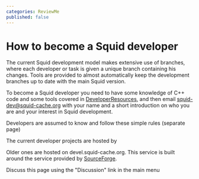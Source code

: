 ```yaml
---
categories: ReviewMe
published: false
---
```

# How to become a Squid developer

The current Squid development model makes extensive use of branches,
where each developer or task is given a unique branch containing his
changes. Tools are provided to almost automatically keep the development
branches up to date with the main Squid version.

To become a Squid developer you need to have some knowledge of C++ code
and some tools covered in
[DeveloperResources](/DeveloperResources),
and then email <squid-dev@squid-cache.org> with your name and a short
introduction on who you are and your interest in Squid development.

Developers are assumed to know and follow these simple rules (separate
page)

The current developer projects are hosted by
[](http://code.launchpad.net/squid)

Older ones are hosted on devel.squid-cache.org. This service is built
around the service provided by [SourceForge](http://sourceforge.net).

Discuss this page using the "Discussion" link in the main menu
